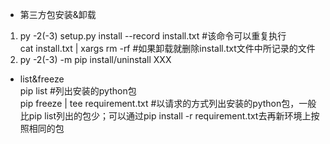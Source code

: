 + 第三方包安装&卸载  
1. py -2(-3) setup.py install --record install.txt #该命令可以重复执行  
   cat install.txt | xargs rm -rf #如果卸载就删除install.txt文件中所记录的文件    
2. py -2(-3) -m pip install/uninstall XXX  

+ list&freeze  
pip list #列出安装的python包  
pip freeze | tee requirement.txt #以请求的方式列出安装的python包，一般比pip list列出的包少；可以通过pip install -r requirement.txt去再新环境上按照相同的包  
